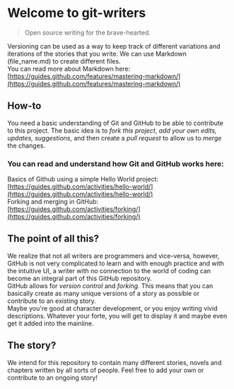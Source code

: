# Welcome to git-writers
> Open source writing for the brave-hearted.

Versioning can be used as a way to keep track of different variations and iterations of the stories that you write.
We can use Markdown (file_name.md) to create different files.  
You can read more about Markdown here: [https://guides.github.com/features/mastering-markdown/](https://guides.github.com/features/mastering-markdown/)

## How-to

You need a basic understanding of Git and GitHub to be able to contribute to this project.
The basic idea is to *fork this project*, *add your own edits, updates, suggestions*, and then create a *pull request* to allow us to *merge* the changes.

### You can read and understand how Git and GitHub works here:
Basics of Github using a simple Hello World project: [https://guides.github.com/activities/hello-world/](https://guides.github.com/activities/hello-world/)  
Forking and merging in GitHub: [https://guides.github.com/activities/forking/](https://guides.github.com/activities/forking/)

## The point of all this?
We realize that not all writers are programmers and vice-versa, however, GitHub is not very complicated to learn and with enough practice and with the intuitive UI, a writer with no connection to the world of coding can become an integral part of this GitHub repository.  
GitHub allows for *version control* and *forking*. This means that you can basically create as many unique versions of a story as possible or contribute to an existing story.   
Maybe you're good at character development, or you enjoy writing vivid descriptions. Whatever your forte, you will get to display it and maybe even get it added into the mainline.

## The story?
We intend for this repository to contain many different stories, novels and chapters written by all sorts of people. Feel free to add your own or contribute to an ongoing story!
